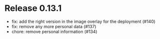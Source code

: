 # Release 0.13.1

- fix: add the right version in the image overlay for the deployment (#140)
- fix: remove any more personal data (#137)
- chore: remove personal information (#134)
